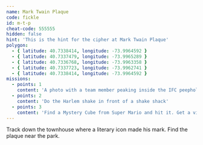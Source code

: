 ```yaml
---
name: Mark Twain Plaque
code: fickle
id: m-t-p
cheat-code: 555555
hidden: false
hint: 'This is the hint for the cipher at Mark Twain Plaque'
polygon:
  - { latitude: 40.7338414, longitude: -73.9964592 }
  - { latitude: 40.7337479, longitude: -73.9965289 }
  - { latitude: 40.7336768, longitude: -73.9963358 }
  - { latitude: 40.7337723, longitude: -73.9962741 }
  - { latitude: 40.7338414, longitude: -73.9964592 }
missions:
  - points: 1
    content: 'A photo with a team member peaking inside the IFC peephole.'
  - points: 2
    content: 'Do the Harlem shake in front of a shake shack'
  - points: 3
    content: 'Find a Mystery Cube from Super Mario and hit it. Get a video for a power up of 2 stars.'
---
```


Track down the townhouse where a literary icon made his mark. Find the plaque near the park.